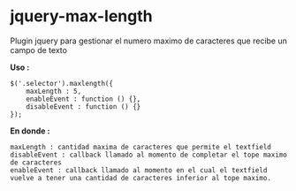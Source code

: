jquery-max-length
=================

Plugin jquery para gestionar el numero maximo de caracteres que recibe un campo de texto


<b>Uso :</b>

    $('.selector').maxlength({
        maxLength : 5,
        enableEvent : function () {},
        disableEvent : function () {}
    });

<b>En donde : </b>

    maxLength : cantidad maxima de caracteres que permite el textfield
    disableEvent : callback llamado al momento de completar el tope maximo de caracteres
    enableEvent : callback llamado al momento en el cual el textfield vuelve a tener una cantidad de caracteres inferior al tope maximo.

